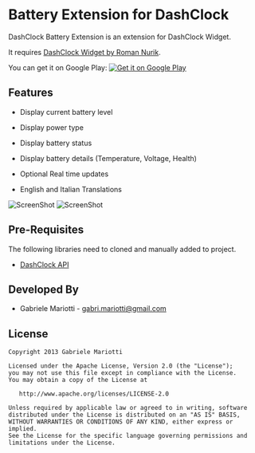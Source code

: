 # Battery Extension for DashClock

DashClock Battery Extension is an extension for DashClock Widget.

It requires [DashClock Widget by Roman Nurik][1].

You can get it on Google Play:
[![Get it on Google Play](http://www.android.com/images/brand/get_it_on_play_logo_small.png)](https://play.google.com/store/apps/details?id=it.gmariotti.android.apps.dashclock.extensions.battery)

Features
--------

 * Display current battery level
 * Display power type
 * Display battery status
 * Display battery details (Temperature, Voltage, Health)
 * Optional Real time updates

 * English and Italian  Translations

![ScreenShot](https://github.com/gabrielemariotti/dashclockbattery/raw/master/BatteryExtension/Image1.gif)
![ScreenShot](https://github.com/gabrielemariotti/dashclockbattery/raw/master/BatteryExtension/Image3.gif)


## Pre-Requisites

The following libraries need to cloned and manually added to project.

 * [DashClock API](http://code.google.com/p/dashclock/wiki/API)


Developed By
-------

* Gabriele Mariotti - <gabri.mariotti@gmail.com>

License
-------

    Copyright 2013 Gabriele Mariotti

    Licensed under the Apache License, Version 2.0 (the "License");
    you may not use this file except in compliance with the License.
    You may obtain a copy of the License at

       http://www.apache.org/licenses/LICENSE-2.0

    Unless required by applicable law or agreed to in writing, software
    distributed under the License is distributed on an "AS IS" BASIS,
    WITHOUT WARRANTIES OR CONDITIONS OF ANY KIND, either express or implied.
    See the License for the specific language governing permissions and
    limitations under the License.
    

 [1]: https://play.google.com/store/apps/details?id=net.nurik.roman.dashclock
